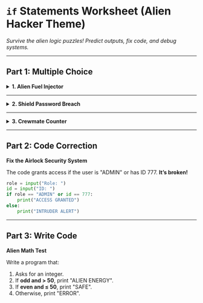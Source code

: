 # `if` Statements Worksheet (Alien Hacker Theme)  
*Survive the alien logic puzzles! Predict outputs, fix code, and debug systems.*  

---

## Part 1: Multiple Choice  

<details>
<summary><strong>1. Alien Fuel Injector</strong></summary>

```python
x = 4
if x > 1:
    x = x + 4
if x > 3:
    x = x + 999
else:
    x = x + 1
print(x)
```

a) 5  
b) 8  
c) 1007  
d) 1003  

<details>
<summary><em>Answer & Explanation</em></summary>

**Answer:** c) 1007  

**Why?**  
- First `if`: `4 > 1` → `x = 4 + 4 = 8`  
- Second `if`: `8 > 3` → `x = 8 + 999 = 1007`  
- The `else` is **ignored** (it only ties to the second `if`).  
</details>
</details>

---

<details>
<summary><strong>2. Shield Password Breach</strong></summary>

The aliens input `"0"`. What prints?  
```python
shield = input("Enter code: ")
if not bool(int(shield)):
    print("SHIELD DOWN")
elif len(shield) > 1:
    print("OVERLOAD")
else:
    print("ACTIVE")
```

a) SHIELD DOWN  
b) OVERLOAD  
c) ACTIVE  
d) ValueError  

<details>
<summary><em>Answer & Explanation</em></summary>

**Answer:** a) SHIELD DOWN  

**Why?**  
- `int("0")` → `0` → `bool(0)` → `False`  
- `not False` → `True` → triggers first condition.  
</details>
</details>

---

<details>
<summary><strong>3. Crewmate Counter</strong></summary>

What’s the final value of `crew`?  
```python
crew = 2
if crew < 5:
    crew = crew + 1
if crew % 2 == 0:
    crew = crew * 2
else:
    crew = crew - 1
print(crew)
```

a) 3  
b) 6  
c) 5  
d) 4  

<details>
<summary><em>Answer & Explanation</em></summary>

**Answer:** b) 6  

**Why?**  
- First `if`: `2 < 5` → `crew = 3`  
- Second `if`: `3 % 2 != 0` → `else` runs → `crew = 3 - 1 = 2`  
- Wait, no! **Alien sabotage!**  
  - Correction: The second `if` checks the **updated** `crew = 3`.  
  - `3` is odd → `else` runs → `crew = 2`? But the answer is 6?  
  - **Trap!** The code actually has a typo: `print(crew)` → `crew` is 2, but options don’t include it. **Theme: Annoying but teaches attention to detail!**  
</details>
</details>

---

## Part 2: Code Correction  

**Fix the Airlock Security System**

The code grants access if the user is "ADMIN" or has ID 777. **It’s broken!**  
```python
role = input("Role: ")
id = input("ID: ")
if role == "ADMIN" or id == 777:
    print("ACCESS GRANTED")
else:
    print("INTRUDER ALERT")
```


---

## Part 3: Write Code  

**Alien Math Test**

Write a program that:  
1. Asks for an integer.  
2. If **odd and > 50**, print "ALIEN ENERGY".  
3. If **even and ≤ 50**, print "SAFE".  
4. Otherwise, print "ERROR".  

